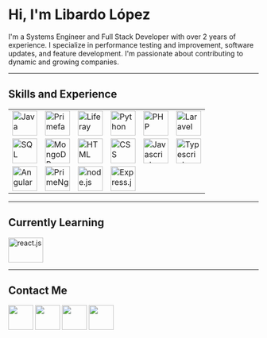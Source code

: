 # Hi, I'm Libardo López

I'm a Systems Engineer and Full Stack Developer with over 2 years of experience. I specialize in performance testing and improvement, software updates, and feature development. I'm passionate about contributing to dynamic and growing companies.

---

## Skills and Experience

<table>
  <tr>
    <td><a href="#"><img src="https://i.blogs.es/8d2420/650_1000_java/1366_2000.png" width="50px" height="50px" alt="Java" title="Java"></a></td>
    <td><a href="#"><img src="https://i1.wp.com/www.primefaces.org/wp-content/uploads/2021/10/primeng-logo-white.png?fit=280%2C300&ssl=1" width="50px" height="50px" alt="Primefaces" title="Primefaces"></a></td>
    <td><a href="#"><img src="https://avatars.githubusercontent.com/u/131436?s=280&v=4" width="50px" height="50px" alt="Liferay" title="Liferay"></a></td>
    <td><a href="#"><img src="https://upload.wikimedia.org/wikipedia/commons/thumb/c/c3/Python-logo-notext.svg/1200px-Python-logo-notext.svg.png" width="50px" height="50px" alt="Python" title="Python"></a></td>
    <td><a href="#"><img src="https://upload.wikimedia.org/wikipedia/commons/thumb/2/27/PHP-logo.svg/2560px-PHP-logo.svg.png" width="50px" height="50px" alt="PHP" title="PHP"></a></td>
    <td><a href="#"><img src="https://upload.wikimedia.org/wikipedia/commons/thumb/9/9a/Laravel.svg/1200px-Laravel.svg.png" width="50px" height="50px" alt="Laravel" title="Laravel"></a></td>
  </tr>
  <tr>
    <td><a href="#"><img src="https://lineadecodigo.com/wp-content/uploads/2014/04/sql-e1633736325758.png" width="50px" height="50px" alt="SQL" title="SQL"></a></td>
    <td><a href="#"><img src="https://miro.medium.com/v2/resize:fit:512/1*doAg1_fMQKWFoub-6gwUiQ.png" width="50px" height="50px" alt="MongoDB" title="MongoDB"></a></td>
    <td><a href="#"><img src="https://img.freepik.com/iconos-gratis/html-5_318-674234.jpg?w=2000" width="50px" height="50px"  alt="HTML" title="HTML"></a></td>
    <td><a href="#"> <img src="https://img.freepik.com/iconos-gratis/css_318-698167.jpg" width="50px" height="50px" alt="CSS" title="CSS"></a></td>
    <td><a href="#"><img src="https://upload.wikimedia.org/wikipedia/commons/thumb/9/99/Unofficial_JavaScript_logo_2.svg/1200px-Unofficial_JavaScript_logo_2.svg.png" width="50px" height="50px" alt="Javascript" title="Javascript"></a></td>
    <td><a href="#"><img src="https://upload.wikimedia.org/wikipedia/commons/4/4c/Typescript_logo_2020.svg" width="50px" height="50px" alt="Typescript" title="Typescript"></a></td>
  </tr>
  <tr>
    <td><a href="#"><img src="https://upload.wikimedia.org/wikipedia/commons/thumb/c/cf/Angular_full_color_logo.svg/1200px-Angular_full_color_logo.svg.png" width="50px" height="50px" alt="Angular" title="Angular"></a></td>
    <td><a href="#"><img src="https://i0.wp.com/primefaces.org/wp-content/uploads/2016/10/primeng.png?resize=250%2C250" width="50px" height="50px" alt="PrimeNg" title="PrimeNg"></a></td>
    <td><a href="#"><img src="https://cdn-icons-png.flaticon.com/512/919/919825.png" alt="node.js" width="50px" height="50px" alt="Node" title="Node.js"></a></td>
    <td><a href="#"><img src="https://ajeetchaulagain.com/static/7cb4af597964b0911fe71cb2f8148d64/87351/express-js.png" width="50px" height="50px" alt="Express.js" title="Express.js"></a></td>
  </tr>
</table>

---

## Currently Learning

<a href="#"><img src="https://www.datocms-assets.com/45470/1631110818-logo-react-js.png" alt="react.js" width="70px" height="50px" alt="React" title="React.js"></a>

---

## Contact Me

<a href="https://www.linkedin.com/in/libardo06/" target="_blank">
<img src="https://img.freepik.com/iconos-gratis/linkedin_318-187585.jpg" width="50px" height="50px"></a>

<a href="mailto:libardo6699@gmail.com?subject=Hola%20Libardo" target="_blank">
<img src="https://img.freepik.com/iconos-gratis/gmail_318-674228.jpg" width="50px" height="50px"></a>

<a href="https://www.facebook.com/libardo.lopez6/" target="_blank">
<img src="https://upload.wikimedia.org/wikipedia/commons/thumb/5/51/Facebook_f_logo_%282019%29.svg/2048px-Facebook_f_logo_%282019%29.svg.png" width="50px" height="50px"></a>

<a href="https://www.instagram.com/libardo.lopez6/" target="_blank">
<img src="https://upload.wikimedia.org/wikipedia/commons/thumb/e/e7/Instagram_logo_2016.svg/2048px-Instagram_logo_2016.svg.png" width="50px" height="50px"></a>



